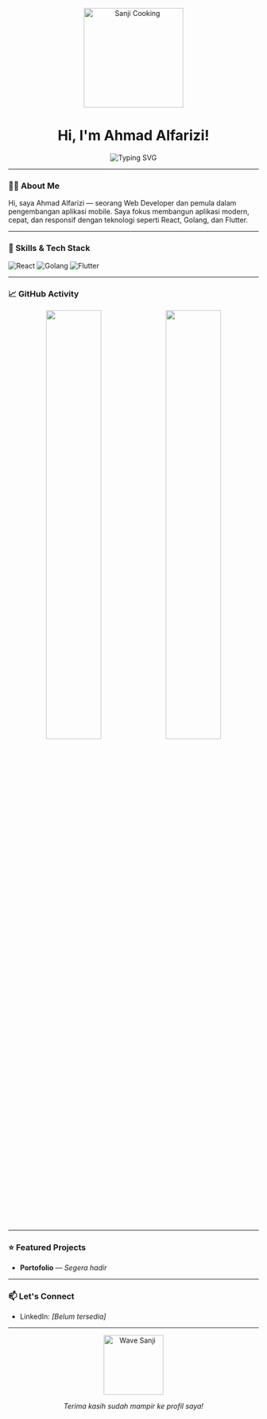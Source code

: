 <!-- HEADER -->
<p align="center">
  <img src="https://media.giphy.com/media/l0MYt5jPR6QX5pnqM/giphy.gif" width="200" alt="Sanji Cooking" />
</p>

<h1 align="center">Hi, I'm Ahmad Alfarizi!</h1>

<p align="center">
  <img src="https://readme-typing-svg.demolab.com?font=Fira+Code&size=22&pause=1000&center=true&vCenter=true&multiline=true&width=500&lines=Web+Developer;Basic+Mobile+Developer;React+%7C+Golang+%7C+Flutter+Enthusiast" alt="Typing SVG" />
</p>

---

### 👨‍💻 About Me

Hi, saya Ahmad Alfarizi — seorang Web Developer dan pemula dalam pengembangan aplikasi mobile. Saya fokus membangun aplikasi modern, cepat, dan responsif dengan teknologi seperti React, Golang, dan Flutter.

---

### 🧠 Skills & Tech Stack

![React](https://img.shields.io/badge/-React-20232A?style=for-the-badge&logo=react&logoColor=61DAFB)
![Golang](https://img.shields.io/badge/-Golang-0A0A0A?style=for-the-badge&logo=go&logoColor=00ADD8)
![Flutter](https://img.shields.io/badge/-Flutter-02569B?style=for-the-badge&logo=flutter&logoColor=white)

---

### 📈 GitHub Activity

<div align="center">
  <img src="https://github-readme-stats.vercel.app/api?username=AhmadAlfarizi&show_icons=true&theme=radical&hide_title=true" width="47%"/>
  <img src="https://github-readme-streak-stats.herokuapp.com/?user=AhmadAlfarizi&theme=radical" width="47%"/>
</div>

---

### ⭐ Featured Projects

- **Portofolio** — *Segera hadir*

---

### 📫 Let's Connect

- LinkedIn: *[Belum tersedia]*  
<!-- Tambahkan tautan jika sudah punya -->

---

<p align="center">
  <img src="https://media.giphy.com/media/w1OBpBd7kJqHrJnJ13/giphy.gif" width="120" alt="Wave Sanji" />
</p>

<p align="center"><em>Terima kasih sudah mampir ke profil saya!</em></p>
